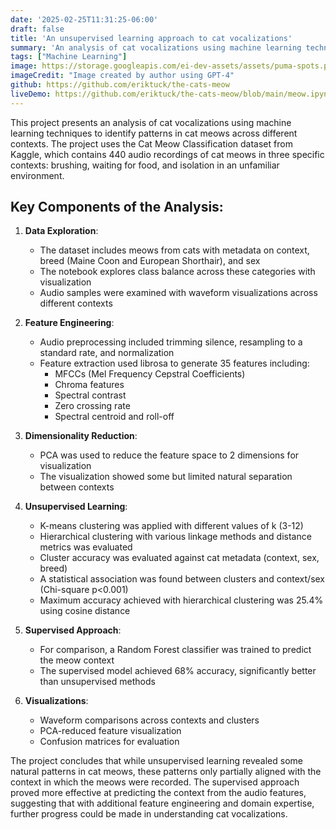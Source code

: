 ```yaml
---
date: '2025-02-25T11:31:25-06:00'
draft: false
title: 'An unsupervised learning approach to cat vocalizations'
summary: 'An analysis of cat vocalizations using machine learning techniques to identify patterns in cat meows across different contexts. The project uses the Cat Meow Classification dataset from Kaggle, which contains 440 audio recordings of cat meows in three specific contexts: brushing, waiting for food, and isolation in an unfamiliar environment.'
tags: ["Machine Learning"]
image: https://storage.googleapis.com/ei-dev-assets/assets/puma-spots.png
imageCredit: "Image created by author using GPT-4"
github: https://github.com/eriktuck/the-cats-meow
liveDemo: https://github.com/eriktuck/the-cats-meow/blob/main/meow.ipynb
---
```


This project presents an analysis of cat vocalizations using machine learning techniques to identify patterns in cat meows across different contexts. The project uses the Cat Meow Classification dataset from Kaggle, which contains 440 audio recordings of cat meows in three specific contexts: brushing, waiting for food, and isolation in an unfamiliar environment.

## Key Components of the Analysis:

1. **Data Exploration**:
   - The dataset includes meows from cats with metadata on context, breed (Maine Coon and European Shorthair), and sex
   - The notebook explores class balance across these categories with visualization
   - Audio samples were examined with waveform visualizations across different contexts

2. **Feature Engineering**:
   - Audio preprocessing included trimming silence, resampling to a standard rate, and normalization
   - Feature extraction used librosa to generate 35 features including:
     - MFCCs (Mel Frequency Cepstral Coefficients)
     - Chroma features
     - Spectral contrast
     - Zero crossing rate
     - Spectral centroid and roll-off

3. **Dimensionality Reduction**:
   - PCA was used to reduce the feature space to 2 dimensions for visualization
   - The visualization showed some but limited natural separation between contexts

4. **Unsupervised Learning**:
   - K-means clustering was applied with different values of k (3-12)
   - Hierarchical clustering with various linkage methods and distance metrics was evaluated
   - Cluster accuracy was evaluated against cat metadata (context, sex, breed)
   - A statistical association was found between clusters and context/sex (Chi-square p<0.001)
   - Maximum accuracy achieved with hierarchical clustering was 25.4% using cosine distance

5. **Supervised Approach**:
   - For comparison, a Random Forest classifier was trained to predict the meow context
   - The supervised model achieved 68% accuracy, significantly better than unsupervised methods

6. **Visualizations**:
   - Waveform comparisons across contexts and clusters
   - PCA-reduced feature visualization
   - Confusion matrices for evaluation

The project concludes that while unsupervised learning revealed some natural patterns in cat meows, these patterns only partially aligned with the context in which the meows were recorded. The supervised approach proved more effective at predicting the context from the audio features, suggesting that with additional feature engineering and domain expertise, further progress could be made in understanding cat vocalizations.